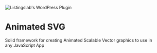 

![Listingslab's WordPress Plugin](https://raw.githubusercontent.com/listingslab-software/listingslab/develop/listingslab/public/svg/headers/listingslab-plugin.svg)

# Animated SVG

Solid framework for creating Animated Scalable Vector graphics to use in any JavaScript App

